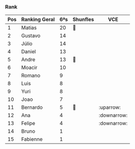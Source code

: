 ### Rank

| Pos | Ranking Geral | 6ªs | Shunfles                               | VCE         |
|-----|---------------|-----|----------------------------------------|-------------|
| 1   | Matias        | 20  | :basketball:                           |             |
| 2   | Gustavo       | 14  |                                        |             |
| 3   | Júlio         | 14  |                                        |             |
| 4   | Daniel        | 13  |                                        |             |
| 5   | Andre         | 13  | :basketball:                           |             |
| 6   | Moacir        | 10  |                                        |             |
| 7   | Romano        | 9   |                                        |             |
| 8   | Luis          | 8   |                                        |             |
| 9   | Yuri          | 8   |                                        |             |
| 10  | Joao          | 7   |                                        |             |
| 11  | Bernardo      | 5   | :basketball:                           | :uparrow:   |
| 12  | Ana           | 4   |                                        | :downarrow: |
| 13  | Felipe        | 4   |                                        | :downarrow: |
| 14  | Bruno         | 1   |                                        |             |
| 15  | Fabienne      | 1   |                                        |             |
